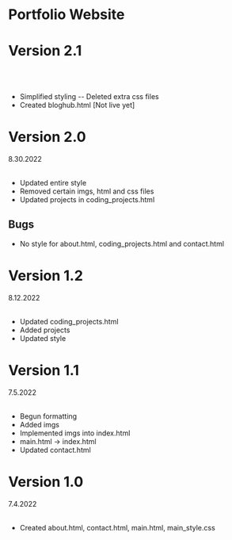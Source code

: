 # Portfolio Website
<h1>Version 2.1</h1>

<br>
<br>
<ul>
    <li>Simplified styling -- Deleted extra css files</li>
    <li>Created bloghub.html [Not live yet]</li>
</ul>

<h1>Version 2.0</h1>
8.30.2022
<br>
<br>
<ul>
    <li>Updated entire style</li>
    <li>Removed certain imgs, html and css files</li>
    <li>Updated projects in coding_projects.html</li>
</ul>
<h2>Bugs</h2>
<ul>
    <li>No style for about.html, coding_projects.html and contact.html</li>
</ul>

<h1>Version 1.2</h1>
8.12.2022
<br>
<br>
<ul>
    <li>Updated coding_projects.html</li>
    <li>Added projects</li>
    <li>Updated style</li>
</ul>

<h1>Version 1.1</h1>
7.5.2022
<br>
<br>
<ul>
    <li>Begun formatting</li>
    <li>Added imgs</li>
    <li>Implemented imgs into index.html</li>
    <li>main.html -> index.html</li>
    <li>Updated contact.html</li>
</ul>
<h1>Version 1.0</h1>
7.4.2022
<br>
<br>
<ul>
    <li>Created about.html, contact.html, main.html, main_style.css</li>
</ul>